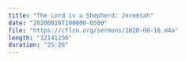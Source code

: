 ```yaml
---
title: "The Lord is a Shepherd: Jeremiah"
date: "20200816T100000-0500"
file: "https://cflcn.org/sermons/2020-08-16.m4a"
length: "12141256"
duration: "25:26"
---
```

